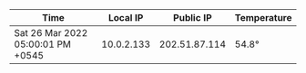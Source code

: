 | Time     | Local IP | Public IP | Temperature |
| ----------- | ----------- | ----------- | ----------- |
| Sat 26 Mar 2022 05:00:01 PM +0545      | 10.0.2.133     | 202.51.87.114  | 54.8° |
